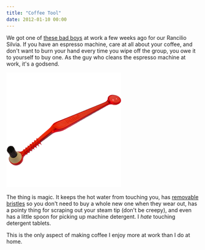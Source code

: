 ```yaml
---
title: "Coffee Tool"
date: 2012-01-10 00:00
---
```


We got one of [these bad boys](http://www.amazon.com/gp/product/B004QDYM9M/ref=as_li_ss_tl?ie=UTF8&tag=ashfur-20&linkCode=as2&camp=1789&creative=390957&creativeASIN=B004QDYM9M) at work a few weeks ago for our Rancilio Silvia. If you have an espresso machine, care at all about your coffee, and don't want to burn your hand every time you wipe off the group, you owe it to yourself to buy one. As the guy who cleans the espresso machine at work, it's a godsend.&nbsp;

 ![](/img/import/blog/2012/01/coffee-tool/B97D111604D84A13A95FA2710CC9160C.png)

The thing is magic. It keeps the hot water from touching you, has [removable bristles](http://www.amazon.com/gp/product/B001D075RC/ref=as_li_ss_tl?ie=UTF8&tag=ashfur-20&linkCode=as2&camp=1789&creative=390957&creativeASIN=B001D075RC) so you don't need to buy a whole new one when they wear out, has a pointy thing for scraping out your steam tip (don't be creepy), and even has a little spoon for picking up machine detergent. I _hate_&nbsp;touching detergent tablets.

This is the only aspect of making coffee I enjoy more at work than I do at home.

<!-- more -->
